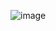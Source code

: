 ![image](https://user-images.githubusercontent.com/97336344/157541330-6399fb3d-c3c6-4e55-8a01-1dfda0f473cd.png)
